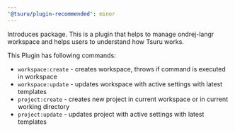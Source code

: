 ```yaml
---
'@tsuru/plugin-recommended': minor
---
```


Introduces package. This is a plugin that helps to manage ondrej-langr workspace and helps users to understand how Tsuru works.

This Plugin has following commands:

- `workspace:create` - creates workspace, throws if command is executed in workspace
- `workspace:update` - updates workspace with active settings with latest templates
- `project:create` - creates new project in current workspace or in current working directory
- `project:update` - updates project with active settings with latest templates
